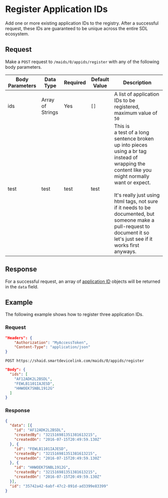 # Register Application IDs
Add one or more existing application IDs to the registry.  After a successful request, these IDs are guaranteed to be unique across the entire SDL ecosystem.

## Request
Make a ```POST``` request to ```/maids/0/appids/register``` with any of the following body parameters.

| Body Parameters | Data Type | Required | Default Value | Description |
|-----------|------|----------|---------|-------------|
| ids | Array of Strings | Yes | ```[]``` | A list of application IDs to be registered, maximum value of ```50``` |
| test | test | test | test | This is <br> a test of a long sentence broken up into pieces using a br tag instead of wrapping the content like you might normally want or expect.  <br><br> It's really just using html tags, not sure if it needs to be documented, but someone make a pull-request to document it so let's just see if it works first anyways. |

## Response
For a successful request, an array of [application ID](../application-ids) objects will be returned in the ```data``` field.

## Example
The following example shows how to register three application IDs.

### Request
```json
"Headers": {
    "Authorization": "MyAccessToken",
    "Content-Type": "application/json"
}
```

```
POST https://shaid.smartdevicelink.com/maids/0/appids/register
```

```json
"Body": {
  "ids": [
    "AF12ADK2L2BSDL",
    "FEWLB1101IAJESD",
    "HHWOEK7SNBL1912G"
  ]
}
```

### Response
```json
{
  "data": [{
    "id": "AF12ADK2L2BSDL",
    "createdBy": "321516981351381613215",
    "createdOn": "2016-07-15T20:49:59.130Z"
  }, {
    "id": "FEWLB1101IAJESD",
    "createdBy": "321516981351381613215",
    "createdOn": "2016-07-15T20:49:59.130Z"
  }, {
    "id": "HHWOEK7SNBL1912G",
    "createdBy": "321516981351381613215",
    "createdOn": "2016-07-15T20:49:59.130Z"
  }],
  "id": "35742a42-6abf-47c2-891d-ad3399e83399"
}
```
